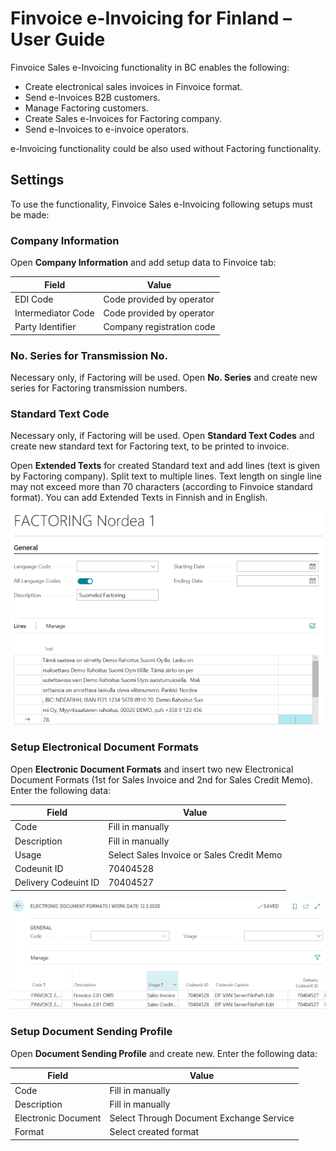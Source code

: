 # Finvoice e-Invoicing for Finland – User Guide


Finvoice Sales e-Invoicing functionality in BC enables the following:
* Create electronical sales invoices in Finvoice format.
* Send e-Invoices B2B customers.
* Manage Factoring customers.
* Create Sales e-Invoices for Factoring company.
* Send e-Invoices to e-invoice operators.

e-Invoicing functionality could be also used without Factoring functionality.


## Settings

To use the functionality, Finvoice Sales e-Invoicing following setups must be made:

### Company Information 
Open **Company Information** and add setup data to Finvoice tab:

|**Field**|**Value**|
|-|-|
|EDI Code|Code provided by operator|
|Intermediator Code|Code provided by operator|
|Party Identifier|Company registration code|

### No. Series for Transmission No.
Necessary only, if Factoring will be used.
Open **No. Series** and create new series for Factoring transmission numbers. 

### Standard Text Code
Necessary only, if Factoring will be used.
Open **Standard Text Codes** and create new standard text for Factoring text, to be printed to invoice.

Open **Extended Texts** for created Standard text and add lines (text is given by Factoring company).
Split text to multiple lines. Text length on single line may not exceed more than 70 characters (according to Finvoice standard format). You can add Extended Texts in Finnish and in English.

![StandardText](StandardText.png)


### Setup Electronical Document Formats
Open **Electronic Document Formats** and insert two new Electronical Document Formats (1st for Sales Invoice and 2nd for Sales Credit Memo).
Enter the following data:

|**Field**|**Value**|
|-|-|
|Code|Fill in manually|
|Description|Fill in manually|
|Usage|Select Sales Invoice or Sales Credit Memo|
|Codeunit ID|70404528|
|Delivery Codeuint ID|70404527|

![ElecDocFormats](ElecDocFormats.png)


### Setup Document Sending Profile
Open **Document Sending Profile** and create new. Enter the following data:

|**Field**|**Value**|
|-|-|
|Code|Fill in manually|
|Description|Fill in manually|
|Electronic Document|Select Through Document Exchange Service|
|Format|Select created format|

